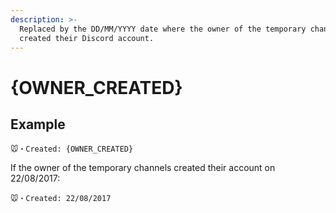 ```yaml
---
description: >-
  Replaced by the DD/MM/YYYY date where the owner of the temporary channel
  created their Discord account.
---
```


# {OWNER\_CREATED}

## Example

```
🐭・Created: {OWNER_CREATED}
```

If the owner of the temporary channels created their account on 22/08/2017:

```
🐭・Created: 22/08/2017
```
